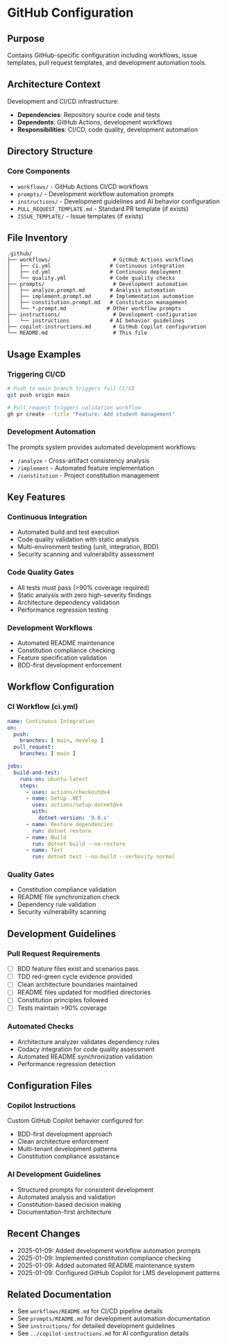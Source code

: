 # GitHub Configuration

## Purpose
Contains GitHub-specific configuration including workflows, issue templates, pull request templates, and development automation tools.

## Architecture Context
Development and CI/CD infrastructure:
- **Dependencies**: Repository source code and tests
- **Dependents**: GitHub Actions, development workflows
- **Responsibilities**: CI/CD, code quality, development automation

## Directory Structure

### Core Components
- `workflows/` - GitHub Actions CI/CD workflows
- `prompts/` - Development workflow automation prompts
- `instructions/` - Development guidelines and AI behavior configuration
- `PULL_REQUEST_TEMPLATE.md` - Standard PR template (if exists)
- `ISSUE_TEMPLATE/` - Issue templates (if exists)

## File Inventory
```
.github/
├── workflows/                    # GitHub Actions workflows
│   ├── ci.yml                   # Continuous integration
│   ├── cd.yml                   # Continuous deployment
│   └── quality.yml              # Code quality checks
├── prompts/                      # Development automation
│   ├── analyze.prompt.md        # Analysis automation
│   ├── implement.prompt.md      # Implementation automation
│   ├── constitution.prompt.md   # Constitution management
│   └── *.prompt.md             # Other workflow prompts
├── instructions/                 # Development configuration
│   └── instructions             # AI behavior guidelines
├── copilot-instructions.md       # GitHub Copilot configuration
└── README.md                     # This file
```

## Usage Examples

### Triggering CI/CD
```bash
# Push to main branch triggers full CI/CD
git push origin main

# Pull request triggers validation workflow
gh pr create --title "Feature: Add student management"
```

### Development Automation
The prompts system provides automated development workflows:
- `/analyze` - Cross-artifact consistency analysis
- `/implement` - Automated feature implementation
- `/constitution` - Project constitution management

## Key Features

### Continuous Integration
- Automated build and test execution
- Code quality validation with static analysis
- Multi-environment testing (unit, integration, BDD)
- Security scanning and vulnerability assessment

### Code Quality Gates
- All tests must pass (>90% coverage required)
- Static analysis with zero high-severity findings
- Architecture dependency validation
- Performance regression testing

### Development Workflows
- Automated README maintenance
- Constitution compliance checking
- Feature specification validation
- BDD-first development enforcement

## Workflow Configuration

### CI Workflow (ci.yml)
```yaml
name: Continuous Integration
on:
  push:
    branches: [ main, develop ]
  pull_request:
    branches: [ main ]

jobs:
  build-and-test:
    runs-on: ubuntu-latest
    steps:
      - uses: actions/checkout@v4
      - name: Setup .NET
        uses: actions/setup-dotnet@v4
        with:
          dotnet-version: '9.0.x'
      - name: Restore dependencies
        run: dotnet restore
      - name: Build
        run: dotnet build --no-restore
      - name: Test
        run: dotnet test --no-build --verbosity normal
```

### Quality Gates
- Constitution compliance validation
- README file synchronization check
- Dependency rule validation
- Security vulnerability scanning

## Development Guidelines

### Pull Request Requirements
- [ ] BDD feature files exist and scenarios pass
- [ ] TDD red-green cycle evidence provided
- [ ] Clean architecture boundaries maintained
- [ ] README files updated for modified directories
- [ ] Constitution principles followed
- [ ] Tests maintain >90% coverage

### Automated Checks
- Architecture analyzer validates dependency rules
- Codacy integration for code quality assessment
- Automated README synchronization validation
- Performance regression detection

## Configuration Files

### Copilot Instructions
Custom GitHub Copilot behavior configured for:
- BDD-first development approach
- Clean architecture enforcement
- Multi-tenant development patterns
- Constitution compliance assistance

### AI Development Guidelines
- Structured prompts for consistent development
- Automated analysis and validation
- Constitution-based decision making
- Documentation-first architecture

## Recent Changes
- 2025-01-09: Added development workflow automation prompts
- 2025-01-09: Implemented constitution compliance checking
- 2025-01-09: Added automated README maintenance system
- 2025-01-09: Configured GitHub Copilot for LMS development patterns

## Related Documentation
- See `workflows/README.md` for CI/CD pipeline details
- See `prompts/README.md` for development automation documentation
- See `instructions/` for detailed development guidelines
- See `../copilot-instructions.md` for AI configuration details